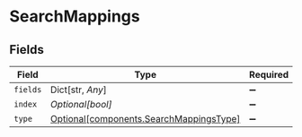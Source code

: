 # SearchMappings


## Fields

| Field                                                                                    | Type                                                                                     | Required                                                                                 | Description                                                                              |
| ---------------------------------------------------------------------------------------- | ---------------------------------------------------------------------------------------- | ---------------------------------------------------------------------------------------- | ---------------------------------------------------------------------------------------- |
| `fields`                                                                                 | Dict[str, *Any*]                                                                         | :heavy_minus_sign:                                                                       | N/A                                                                                      |
| `index`                                                                                  | *Optional[bool]*                                                                         | :heavy_minus_sign:                                                                       | N/A                                                                                      |
| `type`                                                                                   | [Optional[components.SearchMappingsType]](../../models/components/searchmappingstype.md) | :heavy_minus_sign:                                                                       | N/A                                                                                      |